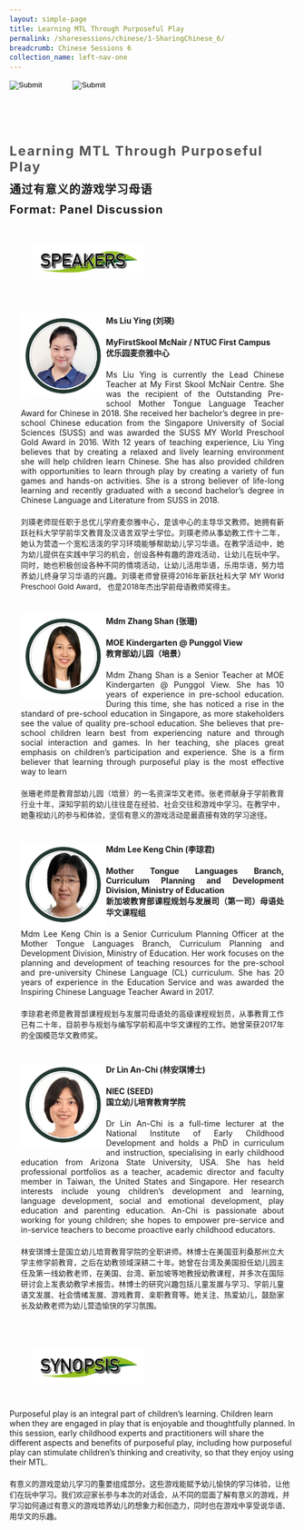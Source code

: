 ```yaml
---
layout: simple-page
title: Learning MTL Through Purposeful Play
permalink: /sharesessions/chinese/1-SharingChinese_6/
breadcrumb: Chinese Sessions 6
collection_name: left-nav-one
---
```




<input type="image" name="btnBack" id="btnBack" onclick="goBack()" src="/images/btnBack.png" style="height:70px;">
<input type="image" name="btnRegister" id="btnRegister" src="/images/btnClosed.png"
    style="height:70px;padding-left: 50px;" />

<link href="/misc/bootstrap.min.css" rel="stylesheet" />
<link href="/misc/Site.css" rel="stylesheet" />
<style>
    .divSPMain {
        padding: 20px;
        padding-top: 20px;
        text-align: justify;
        border-radius: 20px;
    }
    .divSPInfo {
        padding-top: 1px;
    }
</style>
<script>
        function goBack() {
          window.history.back();
        }
        </script>
        
<div id="PanelSess">
    <div class="col-md-12" style="padding-top: 40px;">
        <b>
            <span id="lblTitle_EL" style="font-weight: bold; font-size: 23px; letter-spacing: 2px; color: #525252">
                Learning MTL Through Purposeful Play</span></b>
    </div>
    <div class="col-md-12" style="padding-top: 10px;">
        <span id="lblTitle_OL" style="font-weight: bold; font-size: 20px; letter-spacing: 1px;">
        通过有意义的游戏学习母语</span>
    </div>
    <div class="col-md-12" style="padding-top: 10px;">
        <span id="tblFormat" style="font-weight: bold; font-size: 20px; letter-spacing: 1px;"><b>Format:</b>
            Panel Discussion</span>
    </div>
    <div class="row divSPMain">
        <h2 style="text-decoration: underline; padding-left: 20px;">
            <img src="/images/sessions/HDerSpeakers.png" style="height: 60px;width:199px;" /></h2>
        <div class="col-md-2">
        </div>
    </div>
<div class="row divSPMain">
                            <div class="col-md-2">
                                <img id="RptSpeaker_Img_0" src="/images/sessions/C22.png" style="float: left; width: 150px;" />
                            </div>
                            <div class="divSPInfo col-md-10">
                                <div class="col-md-12" style="font-weight: bold;">
                                    <span id="RptSpeaker_lblName_0">Ms Liu Ying  (刘瑛)</span>
                                </div>
                                <div class="col-md-12" style="padding-top: 20px; font-weight: bold;">
                                    <span id="RptSpeaker_lblOrg_EL_0">MyFirstSkool McNair / NTUC First Campus </span>
                                </div>
                                <div class="col-md-12" style="font-weight: bold;">
                                    <span id="RptSpeaker_lblOrg_OL_0">优乐园麦奈雅中心</span>
                                </div>
                                <div class="col-md-12" style="padding-top: 20px;">
                                    <span id="RptSpeaker_Label1_0">Ms Liu Ying is currently the Lead Chinese Teacher at My First Skool McNair Centre.  She was the recipient of the Outstanding Pre-school Mother Tongue Language Teacher Award for Chinese in 2018. She received her bachelor’s degree in pre-school Chinese education from the Singapore University of Social Sciences (SUSS) and was awarded the SUSS MY World Preschool Gold Award in 2016. With 12 years of teaching experience, Liu Ying believes that by creating a relaxed and lively learning environment she will help children learn Chinese. She has also provided children with opportunities to learn through play by creating a variety of fun games and hands-on activities. She is a strong believer of life-long learning and recently graduated with a second bachelor’s degree in Chinese Language and Literature from SUSS in 2018.</span>
                                </div>
                                <div class="col-md-12" style="padding-top: 20px; font-size: 13px;">
                                    <span id="RptSpeaker_Label2_0">刘瑛老师现任职于总优儿学府麦奈雅中心，是该中心的主导华文教师。她拥有新跃社科大学学前华文教育及汉语言双学士学位。刘瑛老师从事幼教工作十二年，她认为营造一个宽松活泼的学习环境能够帮助幼儿学习华语。在教学活动中，她为幼儿提供在实践中学习的机会，创设各种有趣的游戏活动，让幼儿在玩中学。同时，她也积极创设各种不同的情境活动，让幼儿活用华语，乐用华语，努力培养幼儿终身学习华语的兴趣。刘瑛老师曾获得2016年新跃社科大学 MY World Preschool Gold Award， 也是2018年杰出学前母语教师奖得主。</span>
                                </div>
                            </div>
                        </div>
                        <div class="row divSPMain">
                            <div class="col-md-2">
                                <img id="RptSpeaker_Img_1" src="/images/sessions/C23.png" style="float: left; width: 150px;" />
                            </div>
                            <div class="divSPInfo col-md-10">
                                <div class="col-md-12" style="font-weight: bold;">
                                    <span id="RptSpeaker_lblName_1">Mdm Zhang Shan (张珊)</span>
                                </div>
                                <div class="col-md-12" style="padding-top: 20px; font-weight: bold;">
                                    <span id="RptSpeaker_lblOrg_EL_1">MOE Kindergarten @ Punggol View</span>
                                </div>
                                <div class="col-md-12" style="font-weight: bold;">
                                    <span id="RptSpeaker_lblOrg_OL_1">教育部幼儿园（培景）</span>
                                </div>
                                <div class="col-md-12" style="padding-top: 20px;">
                                    <span id="RptSpeaker_Label1_1">Mdm Zhang Shan is a Senior Teacher at MOE Kindergarten @ Punggol View. She has 10 years of experience in pre-school education. During this time, she has noticed a rise in the standard of pre-school education in Singapore, as more stakeholders see the value of quality pre-school education. She believes that pre-school children learn best from experiencing nature and through social interaction and games. In her teaching, she places great emphasis on children’s participation and experience. She is a firm believer that learning through purposeful play is the most effective way to learn</span>
                                </div>
                                <div class="col-md-12" style="padding-top: 20px; font-size: 13px;">
                                    <span id="RptSpeaker_Label2_1">张珊老师是教育部幼儿园（培景）的一名资深华文老师。张老师献身于学前教育行业十年，深知学前的幼儿往往是在经验、社会交往和游戏中学习。在教学中，她重视幼儿的参与和体验，坚信有意义的游戏活动是最直接有效的学习途径。</span>
                                </div>
                            </div>
                        </div>
                        <div class="row divSPMain">
                            <div class="col-md-2">
                                <img id="RptSpeaker_Img_2" src="/images/sessions/C21.png" style="float: left; width: 150px;" />
                            </div>
                            <div class="divSPInfo col-md-10">
                                <div class="col-md-12" style="font-weight: bold;">
                                    <span id="RptSpeaker_lblName_2">Mdm Lee Keng Chin (李琼君)</span>
                                </div>
                                <div class="col-md-12" style="padding-top: 20px; font-weight: bold;">
                                    <span id="RptSpeaker_lblOrg_EL_2">Mother Tongue Languages Branch, Curriculum Planning and Development Division, Ministry of Education  </span>
                                </div>
                                <div class="col-md-12" style="font-weight: bold;">
                                    <span id="RptSpeaker_lblOrg_OL_2">新加坡教育部课程规划与发展司（第一司）母语处华文课程组</span>
                                </div>
                                <div class="col-md-12" style="padding-top: 20px;">
                                    <span id="RptSpeaker_Label1_2">Mdm Lee Keng Chin is a Senior Curriculum Planning Officer at the Mother Tongue Languages Branch, Curriculum Planning and Development Division, Ministry of Education. Her work focuses on the planning and development of teaching resources for the pre-school and pre-university Chinese Language (CL) curriculum. She has 20 years of experience in the Education Service and was awarded the Inspiring Chinese Language Teacher Award in 2017. </span>
                                </div>
                                <div class="col-md-12" style="padding-top: 20px; font-size: 13px;">
                                    <span id="RptSpeaker_Label2_2">李琼君老师是教育部课程规划与发展司母语处的高级课程规划员，从事教育工作已有二十年，目前参与规划与编写学前和高中华文课程的工作。她曾荣获2017年的全国模范华文教师奖。</span>
                                </div>
                            </div>
                        </div>
                        <div class="row divSPMain">
                            <div class="col-md-2">
                                <img id="RptSpeaker_Img_3" src="/images/sessions/C24.png" style="float: left; width: 150px;" />
                            </div>
                            <div class="divSPInfo col-md-10">
                                <div class="col-md-12" style="font-weight: bold;">
                                    <span id="RptSpeaker_lblName_3">Dr Lin An-Chi (林安琪博士)</span>
                                </div>
                                <div class="col-md-12" style="padding-top: 20px; font-weight: bold;">
                                    <span id="RptSpeaker_lblOrg_EL_3">NIEC (SEED)</span>
                                </div>
                                <div class="col-md-12" style="font-weight: bold;">
                                    <span id="RptSpeaker_lblOrg_OL_3">国立幼儿培育教育学院</span>
                                </div>
                                <div class="col-md-12" style="padding-top: 20px;">
                                    <span id="RptSpeaker_Label1_3">Dr Lin An-Chi is a full-time lecturer at the National Institute of Early Childhood Development and holds a PhD in curriculum and instruction, specialising in early childhood education from Arizona State University, USA. She has held professional portfolios as a teacher, academic director and faculty member in Taiwan, the United States and Singapore. Her research interests include young children’s development and learning, language development, social and emotional development, play education and parenting education. An-Chi is passionate about working for young children; she hopes to empower pre-service and in-service teachers to become proactive early childhood educators.</span>
                                </div>
                                <div class="col-md-12" style="padding-top: 20px; font-size: 13px;">
                                    <span id="RptSpeaker_Label2_3">林安琪博士是国立幼儿培育教育学院的全职讲师。林博士在美国亚利桑那州立大学主修学前教育，之后在幼教领域深耕二十年。她曾在台湾及美国担任幼儿园主任及第一线幼教老师，在美国、台湾、新加坡等地教授幼教课程，并多次在国际研讨会上发表幼教学术报告。林博士的研究兴趣包括儿童发展与学习、学前儿童语文发展、社会情绪发展、游戏教育、亲职教育等。她关注、热爱幼儿，鼓励家长及幼教老师为幼儿营造愉快的学习氛围。</span>
                                </div>
                            </div>
                        </div>
    <div class="row divSPMain">
        <h2 style="text-decoration: underline; padding-left: 20px;">
            <img src="/images/sessions/HderSynopsis.png" style="height: 60px;width:199px;" /></h2>
        <div class="col-md-2">
        </div>
    </div>
    <div class="col-md-2">
    </div>
    <div class="divSPInfo col-md-10">
                        <div class="col-md-12">
                            <span id="lblSynosis_EL">Purposeful play is an integral part of children’s learning.  Children learn when they are engaged in play that is enjoyable and thoughtfully planned.  In this session, early childhood experts and practitioners will share the different aspects and benefits of purposeful play, including how purposeful play can stimulate children’s thinking and creativity, so that they enjoy using their MTL. </span>
                        </div>
                        <div class="col-md-12" style="padding-top: 20px; font-size: 13px;">
                            <span id="lblSynosis_OL">有意义的游戏是幼儿学习的重要组成部分。这些游戏能赋予幼儿愉快的学习体验，让他们在玩中学习。我们欢迎家长参与本次的对话会，从不同的层面了解有意义的游戏，并学习如何通过有意义的游戏培养幼儿的想象力和创造力，同时也在游戏中享受说华语、用华文的乐趣。</span>
                        </div>
                    </div>

</div>
